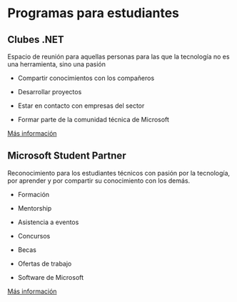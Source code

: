 Programas para estudiantes
==========================

Clubes .NET
-----------

Espacio de reunión para aquellas personas para las que la tecnología no es una
herramienta, sino una pasión

-   Compartir conocimientos con los compañeros

-   Desarrollar proyectos

-   Estar en contacto con empresas del sector

-   Formar parte de la comunidad técnica de Microsoft

[Más información](https://aka.ms/clubsnetspain)

Microsoft Student Partner
-------------------------

Reconocimiento para los estudiantes técnicos con pasión por la tecnología, por
aprender y por compartir su conocimiento con los demás.

-   Formación

-   Mentorship

-   Asistencia a eventos

-   Concursos

-   Becas

-   Ofertas de trabajo

-   Software de Microsoft

[Más información](https://aka.ms/mspspain)
